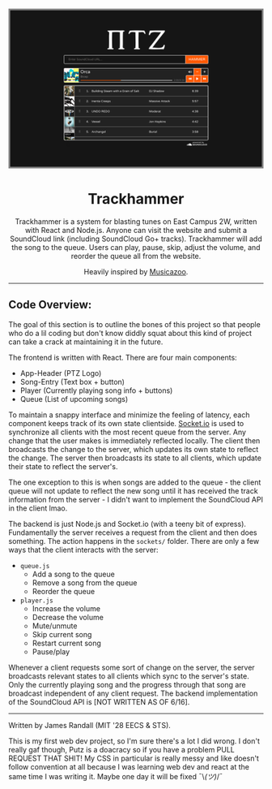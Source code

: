 <h3 align="center"><img src="./resources/trackhammer-UI.png" alt="drawing" style="width:600px;"/></h3>
<h1 align="center">
Trackhammer
</h1>
<p align="center">
Trackhammer is a system for blasting tunes on East Campus 2W, written with React and Node.js. Anyone can visit the website and submit a SoundCloud link (including SoundCloud Go+ tracks). Trackhammer will add the song to the queue. Users can play, pause, skip, adjust the volume, and reorder the queue all from the website.
</p>
<div align="center">Heavily inspired by <a href="https://github.com/zbanks/musicazoo">Musicazoo</a>.</div>

---
## Code Overview:
The goal of this section is to outline the bones of this project so that people who do a lil coding but don't know diddly squat about this kind of project can take a crack at maintaining it in the future.

The frontend is written with React. There are four main components:
- App-Header (PTZ Logo)
- Song-Entry (Text box + button)
- Player (Currently playing song info + buttons)
- Queue (List of upcoming songs)

To maintain a snappy interface and minimize the feeling of latency, each component keeps track of its own state clientside.
[Socket.io](https://socket.io/) is used to synchronize all clients with the most recent queue from the server.
Any change that the user makes is immediately reflected locally.
The client then broadcasts the change to the server, which updates its own state to reflect the change.
The server then broadcasts its state to all clients, which update their state to reflect the server's.

The one exception to this is when songs are added to the queue - the client queue will not update to reflect the new song until it has received the track information from the server - I didn't want to implement the SoundCloud API in the client lmao.

The backend is just Node.js and Socket.io (with a teeny bit of express). Fundamentally the server receives a request from the client and then does something. The action happens in the `sockets/` folder. There are only a few ways that the client interacts with the server:
- `queue.js`
	- Add a song to the queue
	- Remove a song from the queue
	- Reorder the queue
- `player.js`
	- Increase the volume
	- Decrease the volume
	- Mute/unmute
	- Skip current song
	- Restart current song
	- Pause/play

Whenever a client requests some sort of change on the server, the server broadcasts relevant states to all clients which sync to the server's state.
Only the currently playing song and the progress through that song are broadcast independent of any client request.
The backend implementation of the SoundCloud API is \[NOT WRITTEN AS OF 6/16\].

---
Written by James Randall (MIT '28 EECS & STS).

This is my first web dev project, so I'm sure there's a lot I did wrong.
I don't really gaf though, Putz is a doacracy so if you have a problem PULL REQUEST THAT SHIT!
My CSS in particular is really messy and like doesn't follow convention at all because I was learning web dev and react at the same time I was writing it.
Maybe one day it will be fixed ¯\\_(ツ)_/¯
